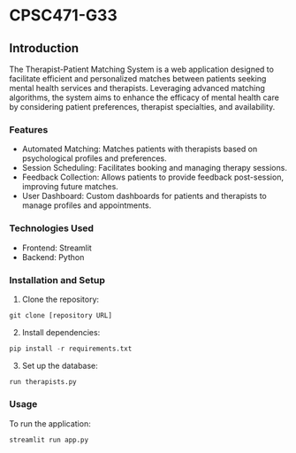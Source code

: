 # CPSC471-G33
## Introduction

The Therapist-Patient Matching System is a web application designed to facilitate efficient and personalized matches between patients seeking mental health services and therapists. Leveraging advanced matching algorithms, the system aims to enhance the efficacy of mental health care by considering patient preferences, therapist specialties, and availability.

### Features
- Automated Matching: Matches patients with therapists based on psychological profiles and preferences.
- Session Scheduling: Facilitates booking and managing therapy sessions.
- Feedback Collection: Allows patients to provide feedback post-session, improving future matches.
- User Dashboard: Custom dashboards for patients and therapists to manage profiles and appointments.

### Technologies Used
- Frontend: Streamlit
- Backend: Python

### Installation and Setup
1. Clone the repository:
```python
git clone [repository URL]
```
2. Install dependencies:
```python
pip install -r requirements.txt
```
3. Set up the database:
```python
run therapists.py
```

### Usage
To run the application:
```python
streamlit run app.py
```
